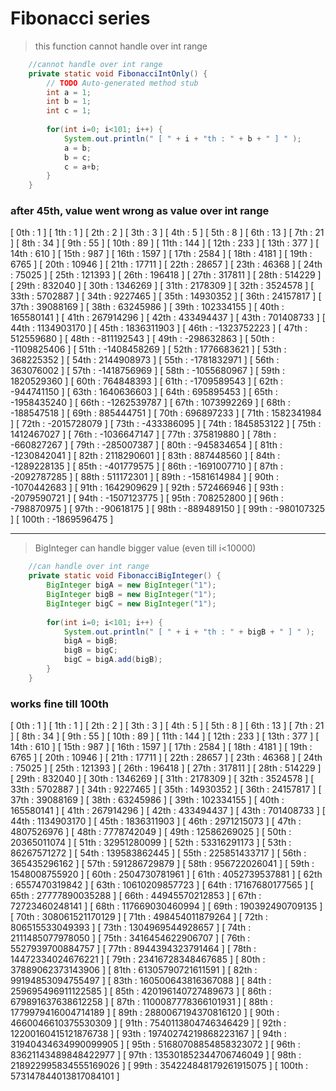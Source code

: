 
# Fibonacci series

> this function cannot handle over int range

```java
	//cannot handle over int range
	private static void FibonacciIntOnly() {
		// TODO Auto-generated method stub
		int a = 1;
		int b = 1;
		int c = 1;
		
		for(int i=0; i<101; i++) {
			System.out.println(" [ " + i + "th : " + b + " ] " );
			a = b;
			b = c;
			c = a+b;
		}		
	}
```

### after 45th, value went wrong as value over int range
 [ 0th : 1 ] 
 [ 1th : 1 ] 
 [ 2th : 2 ] 
 [ 3th : 3 ] 
 [ 4th : 5 ] 
 [ 5th : 8 ] 
 [ 6th : 13 ] 
 [ 7th : 21 ] 
 [ 8th : 34 ] 
 [ 9th : 55 ] 
 [ 10th : 89 ] 
 [ 11th : 144 ] 
 [ 12th : 233 ] 
 [ 13th : 377 ] 
 [ 14th : 610 ] 
 [ 15th : 987 ] 
 [ 16th : 1597 ] 
 [ 17th : 2584 ] 
 [ 18th : 4181 ] 
 [ 19th : 6765 ] 
 [ 20th : 10946 ] 
 [ 21th : 17711 ] 
 [ 22th : 28657 ] 
 [ 23th : 46368 ] 
 [ 24th : 75025 ] 
 [ 25th : 121393 ] 
 [ 26th : 196418 ] 
 [ 27th : 317811 ] 
 [ 28th : 514229 ] 
 [ 29th : 832040 ] 
 [ 30th : 1346269 ] 
 [ 31th : 2178309 ] 
 [ 32th : 3524578 ] 
 [ 33th : 5702887 ] 
 [ 34th : 9227465 ] 
 [ 35th : 14930352 ] 
 [ 36th : 24157817 ] 
 [ 37th : 39088169 ] 
 [ 38th : 63245986 ] 
 [ 39th : 102334155 ] 
 [ 40th : 165580141 ] 
 [ 41th : 267914296 ] 
 [ 42th : 433494437 ] 
 [ 43th : 701408733 ] 
 [ 44th : 1134903170 ] 
 [ 45th : 1836311903 ] 
 [ 46th : -1323752223 ] 
 [ 47th : 512559680 ] 
 [ 48th : -811192543 ] 
 [ 49th : -298632863 ] 
 [ 50th : -1109825406 ] 
 [ 51th : -1408458269 ] 
 [ 52th : 1776683621 ] 
 [ 53th : 368225352 ] 
 [ 54th : 2144908973 ] 
 [ 55th : -1781832971 ] 
 [ 56th : 363076002 ] 
 [ 57th : -1418756969 ] 
 [ 58th : -1055680967 ] 
 [ 59th : 1820529360 ] 
 [ 60th : 764848393 ] 
 [ 61th : -1709589543 ] 
 [ 62th : -944741150 ] 
 [ 63th : 1640636603 ] 
 [ 64th : 695895453 ] 
 [ 65th : -1958435240 ] 
 [ 66th : -1262539787 ] 
 [ 67th : 1073992269 ] 
 [ 68th : -188547518 ] 
 [ 69th : 885444751 ] 
 [ 70th : 696897233 ] 
 [ 71th : 1582341984 ] 
 [ 72th : -2015728079 ] 
 [ 73th : -433386095 ] 
 [ 74th : 1845853122 ] 
 [ 75th : 1412467027 ] 
 [ 76th : -1036647147 ] 
 [ 77th : 375819880 ] 
 [ 78th : -660827267 ] 
 [ 79th : -285007387 ] 
 [ 80th : -945834654 ] 
 [ 81th : -1230842041 ] 
 [ 82th : 2118290601 ] 
 [ 83th : 887448560 ] 
 [ 84th : -1289228135 ] 
 [ 85th : -401779575 ] 
 [ 86th : -1691007710 ] 
 [ 87th : -2092787285 ] 
 [ 88th : 511172301 ] 
 [ 89th : -1581614984 ] 
 [ 90th : -1070442683 ] 
 [ 91th : 1642909629 ] 
 [ 92th : 572466946 ] 
 [ 93th : -2079590721 ] 
 [ 94th : -1507123775 ] 
 [ 95th : 708252800 ] 
 [ 96th : -798870975 ] 
 [ 97th : -90618175 ] 
 [ 98th : -889489150 ] 
 [ 99th : -980107325 ] 
 [ 100th : -1869596475 ] 

--- 

> BigInteger can handle bigger value (even till i<10000)


```java
	//can handle over int range
	private static void FibonacciBigInteger() {
		BigInteger bigA = new BigInteger("1");
		BigInteger bigB = new BigInteger("1");
		BigInteger bigC = new BigInteger("1");
		
		for(int i=0; i<101; i++) {
			System.out.println(" [ " + i + "th : " + bigB + " ] " );
			bigA = bigB;
			bigB = bigC;
			bigC = bigA.add(bigB);
		}
	}
```

### works fine till 100th

 [ 0th : 1 ] 
 [ 1th : 1 ] 
 [ 2th : 2 ] 
 [ 3th : 3 ] 
 [ 4th : 5 ] 
 [ 5th : 8 ] 
 [ 6th : 13 ] 
 [ 7th : 21 ] 
 [ 8th : 34 ] 
 [ 9th : 55 ] 
 [ 10th : 89 ] 
 [ 11th : 144 ] 
 [ 12th : 233 ] 
 [ 13th : 377 ] 
 [ 14th : 610 ] 
 [ 15th : 987 ] 
 [ 16th : 1597 ] 
 [ 17th : 2584 ] 
 [ 18th : 4181 ] 
 [ 19th : 6765 ] 
 [ 20th : 10946 ] 
 [ 21th : 17711 ] 
 [ 22th : 28657 ] 
 [ 23th : 46368 ] 
 [ 24th : 75025 ] 
 [ 25th : 121393 ] 
 [ 26th : 196418 ] 
 [ 27th : 317811 ] 
 [ 28th : 514229 ] 
 [ 29th : 832040 ] 
 [ 30th : 1346269 ] 
 [ 31th : 2178309 ] 
 [ 32th : 3524578 ] 
 [ 33th : 5702887 ] 
 [ 34th : 9227465 ] 
 [ 35th : 14930352 ] 
 [ 36th : 24157817 ] 
 [ 37th : 39088169 ] 
 [ 38th : 63245986 ] 
 [ 39th : 102334155 ] 
 [ 40th : 165580141 ] 
 [ 41th : 267914296 ] 
 [ 42th : 433494437 ] 
 [ 43th : 701408733 ] 
 [ 44th : 1134903170 ] 
 [ 45th : 1836311903 ] 
 [ 46th : 2971215073 ] 
 [ 47th : 4807526976 ] 
 [ 48th : 7778742049 ] 
 [ 49th : 12586269025 ] 
 [ 50th : 20365011074 ] 
 [ 51th : 32951280099 ] 
 [ 52th : 53316291173 ] 
 [ 53th : 86267571272 ] 
 [ 54th : 139583862445 ] 
 [ 55th : 225851433717 ] 
 [ 56th : 365435296162 ] 
 [ 57th : 591286729879 ] 
 [ 58th : 956722026041 ] 
 [ 59th : 1548008755920 ] 
 [ 60th : 2504730781961 ] 
 [ 61th : 4052739537881 ] 
 [ 62th : 6557470319842 ] 
 [ 63th : 10610209857723 ] 
 [ 64th : 17167680177565 ] 
 [ 65th : 27777890035288 ] 
 [ 66th : 44945570212853 ] 
 [ 67th : 72723460248141 ] 
 [ 68th : 117669030460994 ] 
 [ 69th : 190392490709135 ] 
 [ 70th : 308061521170129 ] 
 [ 71th : 498454011879264 ] 
 [ 72th : 806515533049393 ] 
 [ 73th : 1304969544928657 ] 
 [ 74th : 2111485077978050 ] 
 [ 75th : 3416454622906707 ] 
 [ 76th : 5527939700884757 ] 
 [ 77th : 8944394323791464 ] 
 [ 78th : 14472334024676221 ] 
 [ 79th : 23416728348467685 ] 
 [ 80th : 37889062373143906 ] 
 [ 81th : 61305790721611591 ] 
 [ 82th : 99194853094755497 ] 
 [ 83th : 160500643816367088 ] 
 [ 84th : 259695496911122585 ] 
 [ 85th : 420196140727489673 ] 
 [ 86th : 679891637638612258 ] 
 [ 87th : 1100087778366101931 ] 
 [ 88th : 1779979416004714189 ] 
 [ 89th : 2880067194370816120 ] 
 [ 90th : 4660046610375530309 ] 
 [ 91th : 7540113804746346429 ] 
 [ 92th : 12200160415121876738 ] 
 [ 93th : 19740274219868223167 ] 
 [ 94th : 31940434634990099905 ] 
 [ 95th : 51680708854858323072 ] 
 [ 96th : 83621143489848422977 ] 
 [ 97th : 135301852344706746049 ] 
 [ 98th : 218922995834555169026 ] 
 [ 99th : 354224848179261915075 ] 
 [ 100th : 573147844013817084101 ] 
